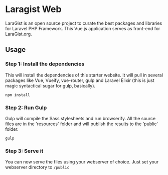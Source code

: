 # Laragist Web
LaraGist is an open source project to curate the best packages and libraries for Laravel PHP Framework. This Vue.js application serves as front-end for LaraGist.org.

## Usage

### Step 1: Install the dependencies
This will install the dependencies of this starter website. It will pull in several packages like Vue, Vueify, vue-router, gulp and Laravel Elixir (this is just magic syntactical sugar for gulp, basically).

```
npm install
```

### Step 2: Run Gulp
Gulp will compile the Sass stylesheets and run browserify. All the source files are in the 'resources' folder and will publish the results to the 'public' folder.

```
gulp
```

### Step 3: Serve it
You can now serve the files using your webserver of choice. Just set your webserver directory to ```/public```

